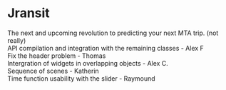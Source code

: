 # Jransit
The next and upcoming revolution to predicting your next MTA trip. (not really)</br>
API compilation and integration with the remaining classes - Alex F</br>
Fix the header problem - Thomas</br>
Intergration of widgets in overlapping objects - Alex C. </br>
Sequence of scenes - Katherin</br>
Time function usability with the slider - Raymound </br>

